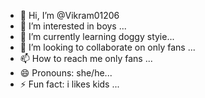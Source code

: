 - 👋 Hi, I’m @Vikram01206
- 👀 I’m interested in boys ...
- 🌱 I’m currently learning doggy styie...
- 💞️ I’m looking to collaborate on only fans ...
- 📫 How to reach me only fans ...
- 😄 Pronouns: she/he...
- ⚡ Fun fact: i likes kids ...

<!---
Vikram01206/Vikram01206 is a ✨ special ✨ repository because its `README.md` (this file) appears on your GitHub profile.
You can click the Preview link to take a look at your changes.
--->
